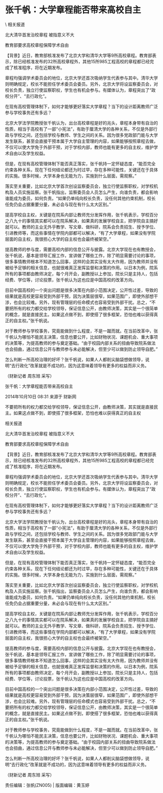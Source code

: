 # 张千帆：大学章程能否带来高校自主  





\ 
相关报道

北大清华首发治校章程 被指意义不大

教育部要求高校章程保障学术自由

【背景】近日，教育部核准发布了北京大学和清华大学等9所高校章程。教育部表示，除已经核准发布的32所高校章程外，其他15所985工程高校的章程都已经完成了核准程序，将在近期发布。

章程均强调学术委员会的地位，北京大学还首次吸纳学生代表参与其中。清华大学则明确规定，校长不能担任学术委员会委员。另外，北京大学将设监察委员会，对校长负责，独立行使监察职权，学生也有机会参与。有媒体认为，章程突出了“政校分开”、“去行政化”。

在现有高校管理体制下，如何才能够更好落实大学章程？当下的设计距离教师广泛参与学校事务还有多远？

北京大学法学院教授张千帆认为，出台高校章程是好的兆头，章程本身带有自治的性质，相当于高校有了一部“小宪法”，有助于厘清大学的各种关系，不仅是外部行政与学校之间，还包括学校与教师、学生之间的关系。因为很多党政部门能与大学发生联系，甚至会直接干预本属于大学自主管理的内容，如果能够按照章程去做，不仅可以使大学免于外部干预，对于学校内部，教师也能有更多的自主权，维护学术自由以及学生权益。

但是，在现有高校管理体制下能否真正落实，张千帆持一定怀疑态度，“能否完全约束各种关系，现在下任何结论都还为时过早，存在多种可能性，关键还在于具体的实施。很多时候，大学本身也无能为力，实施到什么层面，需观察。”

落实至关重要，比如北京大学首次创设监察委员会，独立行使监察职权，对学校机构及人员实施监察。张千帆指出，监察委员会人员怎么产生，向谁负责，都会影响谁能成为委员，如何负责。“如果仍单纯向校长负责，没任何其他约束机制，校长任免仍会占据重要分量，未必会与现在有什么太大区别。”

提高学校自主权，关键是在院系内部让教师充分发挥作用，张千帆表示，学校百分之八九十的事情其实都可以在院系解决，如果真的发展学校自主，把学院自主搞好就可以。教师的主业无外乎教学、写文章、做科研，院系会负责招生、授予学位、引进教师等，而这些事情在学院内部都可以解决，“有了大学章程，如果没有学院层面的自主权，我很担心大学的自主权也会最终被架空。”

提高教师的参与度，需要高校内部的信息公开与披露。北京大学现在也有教授会，张千帆说，基本是领导汇报工作，宣讲做了哪些工作，除了明显需要讨论的事项，很多事情教师根本不知道怎么回事，这样的会其实没有太大作用，因为教师并没有被给予足够的相关信息，也就很难真正发挥监督和决策的作用。以日本为例，院系所有的事项都由教师决定，每个月开会，副教授以上参加，院长只是主持人，包括经费、学位等，讨论投票，张千帆认为这也应是中国高校的改革方向。

目前中国高校的一个突出问题是很多决策在内部小范围决定，公开性过差，导致的结果就是高校更容易受到外部干预，因为决策层很窄，如果范围广，即使外部想干涉，也会比较难。另外，现有管理层的任命模式也容易受到外部干扰。总之，“不要把所有的权力都交给学校领导，保证信息公开，由教师决策，其实是一个很简单的概念，就是直接民主。如果这点做不到，即使搭了很多框架，恐怕也难以获得真正的自主权。”张千帆说。

对于教师参与学校事务，究竟能做到什么程度，不是一蹴而就。在当前改革中，张千帆认为哪怕不能民主决策，信息也要公开，比如财物状况、课题机会、重大事项的决策等，为提高教师的参与奠定基础。“由于校园内部关系的扭曲导致院系做法也会扭曲，通过信息公开与教师参与未必能解决，但至少可以做到防止领导自肥。”

怎么判断一所高校治理的好坏？张千帆说，如果人人都削尖脑袋想做领导，说明“去行政化”改革就是不成功的，因为这意味着领导有更多的权益而非义务。

（财新记者 周东旭 采写）


张千帆：大学章程能否带来高校自主

2014年10月10日 08:31 来源于 财新网

不要把所有的权力都交给学校领导，保证信息公开，由教师决策，其实就是直接民主。如果这点做不到，即使搭了很多框架，恐怕也难以获得真正的自主权

相关报道

北大清华首发治校章程 被指意义不大

教育部要求高校章程保障学术自由

【背景】近日，教育部核准发布了北京大学和清华大学等9所高校章程。教育部表示，除已经核准发布的32所高校章程外，其他15所985工程高校的章程都已经完成了核准程序，将在近期发布。

章程均强调学术委员会的地位，北京大学还首次吸纳学生代表参与其中。清华大学则明确规定，校长不能担任学术委员会委员。另外，北京大学将设监察委员会，对校长负责，独立行使监察职权，学生也有机会参与。有媒体认为，章程突出了“政校分开”、“去行政化”。

在现有高校管理体制下，如何才能够更好落实大学章程？当下的设计距离教师广泛参与学校事务还有多远？

北京大学法学院教授张千帆认为，出台高校章程是好的兆头，章程本身带有自治的性质，相当于高校有了一部“小宪法”，有助于厘清大学的各种关系，不仅是外部行政与学校之间，还包括学校与教师、学生之间的关系。因为很多党政部门能与大学发生联系，甚至会直接干预本属于大学自主管理的内容，如果能够按照章程去做，不仅可以使大学免于外部干预，对于学校内部，教师也能有更多的自主权，维护学术自由以及学生权益。

但是，在现有高校管理体制下能否真正落实，张千帆持一定怀疑态度，“能否完全约束各种关系，现在下任何结论都还为时过早，存在多种可能性，关键还在于具体的实施。很多时候，大学本身也无能为力，实施到什么层面，需观察。”

落实至关重要，比如北京大学首次创设监察委员会，独立行使监察职权，对学校机构及人员实施监察。张千帆指出，监察委员会人员怎么产生，向谁负责，都会影响谁能成为委员，如何负责。“如果仍单纯向校长负责，没任何其他约束机制，校长任免仍会占据重要分量，未必会与现在有什么太大区别。”

提高学校自主权，关键是在院系内部让教师充分发挥作用，张千帆表示，学校百分之八九十的事情其实都可以在院系解决，如果真的发展学校自主，把学院自主搞好就可以。教师的主业无外乎教学、写文章、做科研，院系会负责招生、授予学位、引进教师等，而这些事情在学院内部都可以解决，“有了大学章程，如果没有学院层面的自主权，我很担心大学的自主权也会最终被架空。”

提高教师的参与度，需要高校内部的信息公开与披露。北京大学现在也有教授会，张千帆说，基本是领导汇报工作，宣讲做了哪些工作，除了明显需要讨论的事项，很多事情教师根本不知道怎么回事，这样的会其实没有太大作用，因为教师并没有被给予足够的相关信息，也就很难真正发挥监督和决策的作用。以日本为例，院系所有的事项都由教师决定，每个月开会，副教授以上参加，院长只是主持人，包括经费、学位等，讨论投票，张千帆认为这也应是中国高校的改革方向。

目前中国高校的一个突出问题是很多决策在内部小范围决定，公开性过差，导致的结果就是高校更容易受到外部干预，因为决策层很窄，如果范围广，即使外部想干涉，也会比较难。另外，现有管理层的任命模式也容易受到外部干扰。总之，“不要把所有的权力都交给学校领导，保证信息公开，由教师决策，其实是一个很简单的概念，就是直接民主。如果这点做不到，即使搭了很多框架，恐怕也难以获得真正的自主权。”张千帆说。

对于教师参与学校事务，究竟能做到什么程度，不是一蹴而就。在当前改革中，张千帆认为哪怕不能民主决策，信息也要公开，比如财物状况、课题机会、重大事项的决策等，为提高教师的参与奠定基础。“由于校园内部关系的扭曲导致院系做法也会扭曲，通过信息公开与教师参与未必能解决，但至少可以做到防止领导自肥。”

怎么判断一所高校治理的好坏？张千帆说，如果人人都削尖脑袋想做领导，说明“去行政化”改革就是不成功的，因为这意味着领导有更多的权益而非义务。

（财新记者 周东旭 采写）



责任编辑：张帆(ZN005) | 版面编辑：黄玉婷